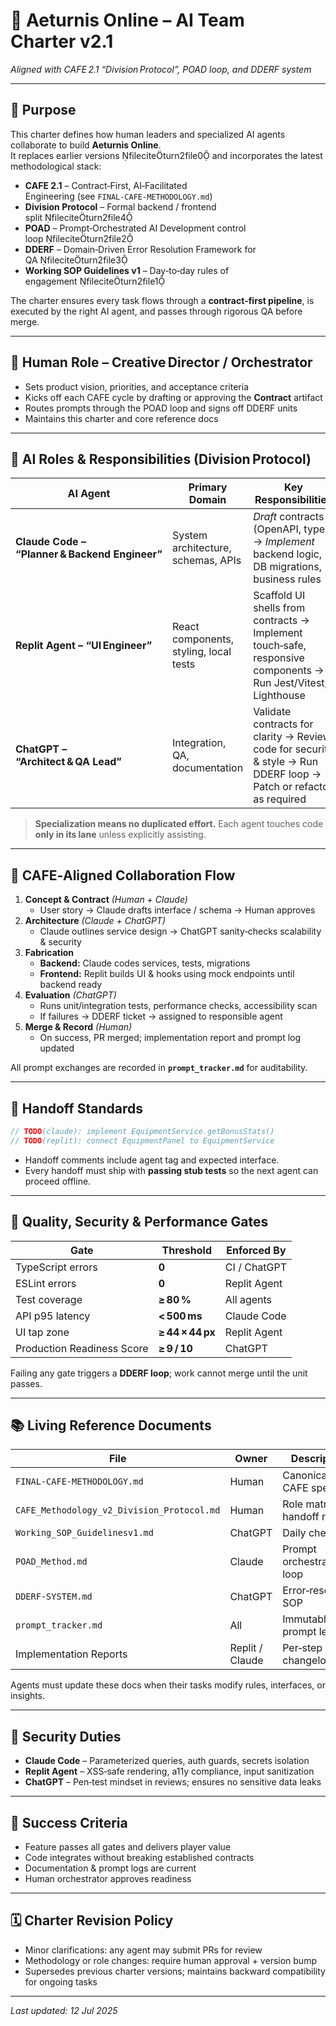 # 🧠 Aeturnis Online – AI Team Charter v2.1  
*Aligned with CAFE 2.1 “Division Protocol”, POAD loop, and DDERF system*  

---

## 🎯 Purpose  
This charter defines how human leaders and specialized AI agents collaborate to build **Aeturnis Online**.  
It replaces earlier versions fileciteturn2file0 and incorporates the latest methodological stack:  

* **CAFE 2.1** – Contract‑First, AI‑Facilitated Engineering (see `FINAL‑CAFE‑METHODOLOGY.md`)  
* **Division Protocol** – Formal backend / frontend split fileciteturn2file4  
* **POAD** – Prompt‑Orchestrated AI Development control loop fileciteturn2file2  
* **DDERF** – Domain‑Driven Error Resolution Framework for QA fileciteturn2file3  
* **Working SOP Guidelines v1** – Day‑to‑day rules of engagement fileciteturn2file1  

The charter ensures every task flows through a **contract‑first pipeline**, is executed by the right AI agent, and passes through rigorous QA before merge.

---

## 👤 Human Role – Creative Director / Orchestrator  
* Sets product vision, priorities, and acceptance criteria  
* Kicks off each CAFE cycle by drafting or approving the **Contract** artifact  
* Routes prompts through the POAD loop and signs off DDERF units  
* Maintains this charter and core reference docs  

---

## 🤖 AI Roles & Responsibilities (Division Protocol)  

| AI Agent | Primary Domain | Key Responsibilities |
|----------|----------------|----------------------|
| **Claude Code – “Planner & Backend Engineer”** | System architecture, schemas, APIs | *Draft* contracts (OpenAPI, types) → *Implement* backend logic, DB migrations, business rules |
| **Replit Agent – “UI Engineer”** | React components, styling, local tests | Scaffold UI shells from contracts → Implement touch‑safe, responsive components → Run Jest/Vitest, Lighthouse |
| **ChatGPT – “Architect & QA Lead”** | Integration, QA, documentation | Validate contracts for clarity → Review code for security & style → Run DDERF loop → Patch or refactor as required |

> **Specialization means no duplicated effort.** Each agent touches code **only in its lane** unless explicitly assisting.

---

## 🔄 CAFE‑Aligned Collaboration Flow  

1. **Concept & Contract** *(Human + Claude)*  
   * User story → Claude drafts interface / schema → Human approves  
2. **Architecture** *(Claude + ChatGPT)*  
   * Claude outlines service design → ChatGPT sanity‑checks scalability & security  
3. **Fabrication**  
   * **Backend:** Claude codes services, tests, migrations  
   * **Frontend:** Replit builds UI & hooks using mock endpoints until backend ready  
4. **Evaluation** *(ChatGPT)*  
   * Runs unit/integration tests, performance checks, accessibility scan  
   * If failures → DDERF ticket → assigned to responsible agent  
5. **Merge & Record** *(Human)*  
   * On success, PR merged; implementation report and prompt log updated  

All prompt exchanges are recorded in **`prompt_tracker.md`** for auditability.

---

## 🧩 Handoff Standards  

```ts
// TODO(claude): implement EquipmentService.getBonusStats()
// TODO(replit): connect EquipmentPanel to EquipmentService
```

* Handoff comments include agent tag and expected interface.  
* Every handoff must ship with **passing stub tests** so the next agent can proceed offline.

---

## 📐 Quality, Security & Performance Gates  

| Gate | Threshold | Enforced By |
|------|-----------|-------------|
| TypeScript errors | **0** | CI / ChatGPT |
| ESLint errors | **0** | Replit Agent |
| Test coverage | **≥ 80 %** | All agents |
| API p95 latency | **< 500 ms** | Claude Code |
| UI tap zone | **≥ 44 × 44 px** | Replit Agent |
| Production Readiness Score | **≥ 9 / 10** | ChatGPT |

Failing any gate triggers a **DDERF loop**; work cannot merge until the unit passes.

---

## 📚 Living Reference Documents  

| File | Owner | Description |
|------|-------|-------------|
| `FINAL‑CAFE‑METHODOLOGY.md` | Human | Canonical CAFE spec |
| `CAFE_Methodology_v2_Division_Protocol.md` | Human | Role matrix & handoff rules |
| `Working_SOP_Guidelinesv1.md` | ChatGPT | Daily checklists |
| `POAD_Method.md` | Claude | Prompt orchestration loop |
| `DDERF-SYSTEM.md` | ChatGPT | Error‑resolution SOP |
| `prompt_tracker.md` | All | Immutable prompt ledger |
| Implementation Reports | Replit / Claude | Per‑step changelogs |

Agents must update these docs when their tasks modify rules, interfaces, or insights.

---

## 🔐 Security Duties  

* **Claude Code** – Parameterized queries, auth guards, secrets isolation  
* **Replit Agent** – XSS‑safe rendering, a11y compliance, input sanitization  
* **ChatGPT** – Pen‑test mindset in reviews; ensures no sensitive data leaks  

---

## 🚀 Success Criteria  

* Feature passes all gates and delivers player value  
* Code integrates without breaking established contracts  
* Documentation & prompt logs are current  
* Human orchestrator approves readiness

---

## 🗓️ Charter Revision Policy  

* Minor clarifications: any agent may submit PRs for review  
* Methodology or role changes: require human approval + version bump  
* Supersedes previous charter versions; maintains backward compatibility for ongoing tasks  

---

*Last updated: 12 Jul 2025*  
